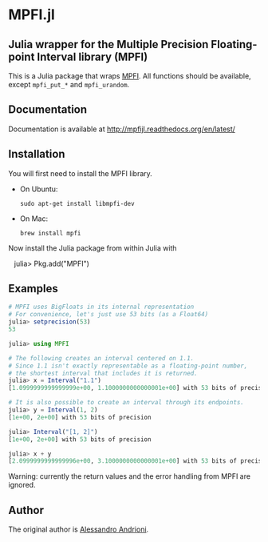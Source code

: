 # MPFI.jl

## Julia wrapper for the Multiple Precision Floating-point Interval library (MPFI)

This is a Julia package that wraps [MPFI](http://perso.ens-lyon.fr/nathalie.revol/software.html). 
All functions should be available, except `mpfi_put_*` and `mpfi_urandom`.

## Documentation

Documentation is available at http://mpfijl.readthedocs.org/en/latest/

## Installation

You will first need to install the MPFI library.

- On Ubuntu:

      sudo apt-get install libmpfi-dev
    
- On Mac:

      brew install mpfi
    
Now install the Julia package from within Julia with

    julia> Pkg.add("MPFI")

## Examples

```jl
# MPFI uses BigFloats in its internal representation
# For convenience, let's just use 53 bits (as a Float64)
julia> setprecision(53)
53

julia> using MPFI

# The following creates an interval centered on 1.1.
# Since 1.1 isn't exactly representable as a floating-point number,
# the shortest interval that includes it is returned.
julia> x = Interval("1.1")
[1.0999999999999999e+00, 1.1000000000000001e+00] with 53 bits of precision

# It is also possible to create an interval through its endpoints.
julia> y = Interval(1, 2)
[1e+00, 2e+00] with 53 bits of precision

julia> Interval("[1, 2]")
[1e+00, 2e+00] with 53 bits of precision

julia> x + y
[2.0999999999999996e+00, 3.1000000000000001e+00] with 53 bits of precision
```

Warning: currently the return values and the error handling from MPFI are ignored.


## Author

The original author is [Alessandro Andrioni](https://github.com/andrioni).
